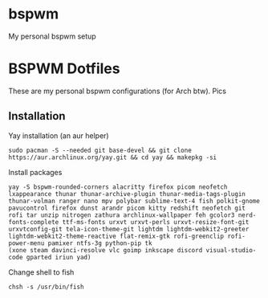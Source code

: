 # bspwm
My personal bspwm setup

# BSPWM Dotfiles 
These are my personal bspwm configurations (for Arch btw).
Pics
## Installation
Yay installation (an aur helper)
```
sudo pacman -S --needed git base-devel && git clone https://aur.archlinux.org/yay.git && cd yay && makepkg -si
```
Install packages
```
yay -S bspwm-rounded-corners alacritty firefox picom neofetch lxappearance thunar thunar-archive-plugin thunar-media-tags-plugin thunar-volman ranger nano mpv polybar sublime-text-4 fish polkit-gnome pavucontrol firefox dunst arandr picom kitty redshift neofetch git rofi tar unzip nitrogen zathura archlinux-wallpaper feh gcolor3 nerd-fonts-complete ttf-ms-fonts urxvt urxvt-perls urxvt-resize-font-git urxvtconfig-git tela-icon-theme-git lightdm lightdm-webkit2-greeter lightdm-webkit2-theme-reactive flat-remix-gtk rofi-greenclip rofi-power-menu pamixer ntfs-3g python-pip tk 
(xone steam davinci-resolve vlc goimp inkscape discord visual-studio-code gparted iriun yad)
```
Change shell to fish
```
chsh -s /usr/bin/fish
